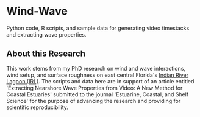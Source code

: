 # Wind-Wave
Python code, R scripts, and sample data for generating video timestacks and extracting wave properties.

## About this Research
This work stems from my PhD research on wind and wave interactions, wind setup, and surface roughness on east central Florida's [Indian River Lagoon (IRL)](https://en.wikipedia.org/wiki/Indian_River_Lagoon). The scripts and data here are in support of an article entitled 'Extracting Nearshore Wave Properties from Video: A New Method for Coastal Estuaries' submitted to the journal 'Estuarine, Coastal, and Shelf Science' for the purpose of advancing the research and providing for scientific reproducibility.
